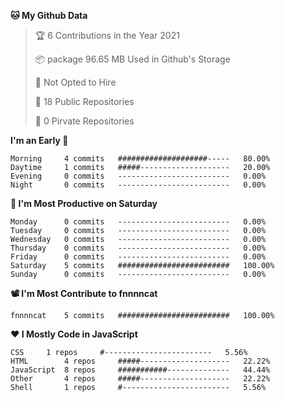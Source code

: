 <!--START_SECTION:waka-->
**🐱 My Github Data**
> 🏆 6 Contributions in the Year 2021
 >
> 📦 package 96.65 MB Used in Github's Storage
 >
> 🚫 Not Opted to Hire
 >
> 🚪 18 Public Repositories
 >
> 🔑 0 Pirvate Repositories
 >

**I'm an Early 🐤** 
```text
Morning		4 commits	####################-----	80.00%
Daytime		1 commits	#####--------------------	20.00%
Evening		0 commits	-------------------------	0.00%
Night		0 commits	-------------------------	0.00%
```

**📅 I'm Most Productive on Saturday**
```text
Monday		0 commits	-------------------------	0.00%
Tuesday		0 commits	-------------------------	0.00%
Wednesday	0 commits	-------------------------	0.00%
Thursday	0 commits	-------------------------	0.00%
Friday		0 commits	-------------------------	0.00%
Saturday	5 commits	#########################	100.00%
Sunday		0 commits	-------------------------	0.00%
```

**📽 I'm Most Contribute to fnnnncat**
```text
fnnnncat	5 commits	#########################	100.00%
```


**❤ I Mostly Code in JavaScript**

```text
CSS		1 repos		#------------------------	5.56%
HTML		4 repos		#####--------------------	22.22%
JavaScript	8 repos		###########--------------	44.44%
Other		4 repos		#####--------------------	22.22%
Shell		1 repos		#------------------------	5.56%
```

<!--END_SECTION:waka-->
